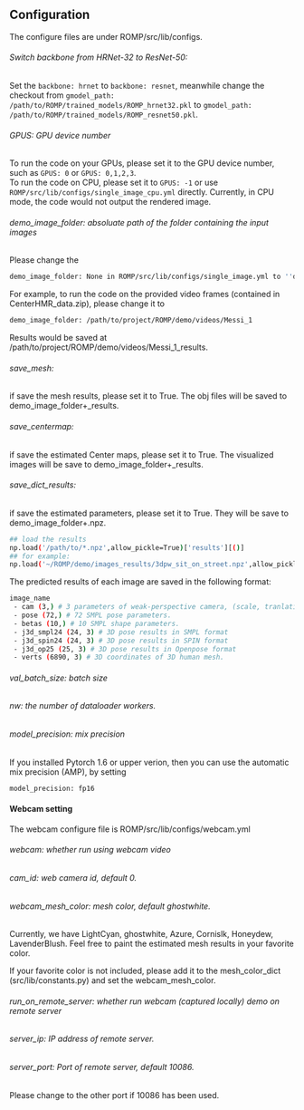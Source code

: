## Configuration

The configure files are under ROMP/src/lib/configs.

###### Switch backbone from HRNet-32 to ResNet-50:
Set the `backbone: hrnet` to `backbone: resnet`, meanwhile change the checkout from `gmodel_path: /path/to/ROMP/trained_models/ROMP_hrnet32.pkl` to `gmodel_path: /path/to/ROMP/trained_models/ROMP_resnet50.pkl`.

###### GPUS: GPU device number  
To run the code on your GPUs, please set it to the GPU device number, such as `GPUS: 0` or `GPUS: 0,1,2,3`.  
To run the code on CPU, please set it to `GPUS: -1` or use `ROMP/src/lib/configs/single_image_cpu.yml` directly. Currently, in CPU mode, the code would not output the rendered image.  

###### demo_image_folder: absoluate path of the folder containing the input images
Please change the 
```bash
demo_image_folder: None in ROMP/src/lib/configs/single_image.yml to ''demo_image_folder: absoluate path to the image folder''
```

For example, to run the code on the provided video frames (contained in CenterHMR_data.zip), please change it to 
```bash
demo_image_folder: /path/to/project/ROMP/demo/videos/Messi_1
```
Results would be saved at /path/to/project/ROMP/demo/videos/Messi_1_results.

###### save_mesh: 

if save the mesh results, please set it to True. The obj files will be saved to demo_image_folder+\_results.

###### save_centermap: 

if save the estimated Center maps, please set it to True. The visualized images will be save to demo_image_folder+\_results.

###### save_dict_results: 

if save the estimated parameters, please set it to True. They will be save to demo_image_folder+\.npz.
```bash
## load the results
np.load('/path/to/*.npz',allow_pickle=True)['results'][()]
## for example:
np.load('~/ROMP/demo/images_results/3dpw_sit_on_street.npz',allow_pickle=True)['results'][()]
```

The predicted results of each image are saved in the following format:
```bash
image_name
 - cam (3,) # 3 parameters of weak-perspective camera, (scale, tranlation_x, tranlation_y)
 - pose (72,) # 72 SMPL pose parameters.
 - betas (10,) # 10 SMPL shape parameters.
 - j3d_smpl24 (24, 3) # 3D pose results in SMPL format
 - j3d_spin24 (24, 3) # 3D pose results in SPIN format
 - j3d_op25 (25, 3) # 3D pose results in Openpose format
 - verts (6890, 3) # 3D coordinates of 3D human mesh.
```

###### val_batch_size: batch size 

###### nw: the number of dataloader workers. 

###### model_precision: mix precision

If you installed Pytorch 1.6 or upper verion, then you can use the automatic mix precision (AMP), by setting
```bash
model_precision: fp16
```
#### Webcam setting 

The webcam configure file is ROMP/src/lib/configs/webcam.yml

###### webcam: whether run using webcam video

###### cam_id: web camera id, default 0. 

###### webcam_mesh_color: mesh color, default ghostwhite.

Currently, we have LightCyan, ghostwhite, Azure, Cornislk, Honeydew, LavenderBlush. Feel free to paint the estimated mesh results in your favorite color.

If your favorite color is not included, please add it to the mesh_color_dict (src/lib/constants.py) and set the webcam_mesh_color.

###### run_on_remote_server: whether run webcam (captured locally) demo on remote server 

###### server_ip: IP address of remote server.

###### server_port: Port of remote server, default 10086.

Please change to the other port if 10086 has been used.
